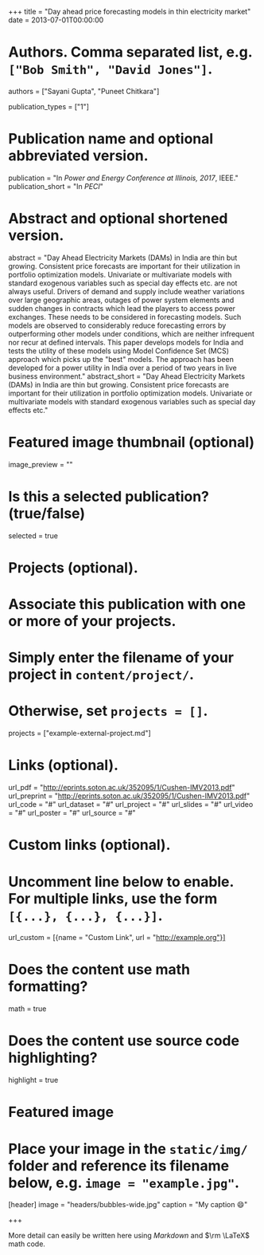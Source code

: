 +++
title = "Day ahead price forecasting models in thin electricity market"
date = 2013-07-01T00:00:00

# Authors. Comma separated list, e.g. `["Bob Smith", "David Jones"]`.
authors = ["Sayani Gupta", "Puneet Chitkara"]

publication_types = ["1"]

# Publication name and optional abbreviated version.
publication = "In *Power and Energy Conference at Illinois, 2017*, IEEE."
publication_short = "In *PECI*"

# Abstract and optional shortened version.
abstract = "Day Ahead Electricity Markets (DAMs) in India are thin but growing. Consistent price forecasts are important for their utilization in portfolio optimization models. Univariate or multivariate models with standard exogenous variables such as special day effects etc. are not always useful. Drivers of demand and supply include weather variations over large geographic areas, outages of power system elements and sudden changes in contracts which lead the players to access power exchanges. These needs to be considered in forecasting models. Such models are observed to considerably reduce forecasting errors by outperforming other models under conditions, which are neither infrequent nor recur at defined intervals. This paper develops models for India and tests the utility of these models using Model Confidence Set (MCS) approach which picks up the \"best\" models. The approach has been developed for a power utility in India over a period of two years in live business environment."
abstract_short = "Day Ahead Electricity Markets (DAMs) in India are thin but growing. Consistent price forecasts are important for their utilization in portfolio optimization models. Univariate or multivariate models with standard exogenous variables such as special day effects etc."

# Featured image thumbnail (optional)
image_preview = ""

# Is this a selected publication? (true/false)
selected = true

# Projects (optional).
#   Associate this publication with one or more of your projects.
#   Simply enter the filename of your project in `content/project/`.
#   Otherwise, set `projects = []`.
projects = ["example-external-project.md"]

# Links (optional).
url_pdf = "http://eprints.soton.ac.uk/352095/1/Cushen-IMV2013.pdf"
url_preprint = "http://eprints.soton.ac.uk/352095/1/Cushen-IMV2013.pdf"
url_code = "#"
url_dataset = "#"
url_project = "#"
url_slides = "#"
url_video = "#"
url_poster = "#"
url_source = "#"

# Custom links (optional).
#   Uncomment line below to enable. For multiple links, use the form `[{...}, {...}, {...}]`.
url_custom = [{name = "Custom Link", url = "http://example.org"}]

# Does the content use math formatting?
math = true

# Does the content use source code highlighting?
highlight = true

# Featured image
# Place your image in the `static/img/` folder and reference its filename below, e.g. `image = "example.jpg"`.
[header]
image = "headers/bubbles-wide.jpg"
caption = "My caption :smile:"

+++

More detail can easily be written here using *Markdown* and $\rm \LaTeX$ math code.
